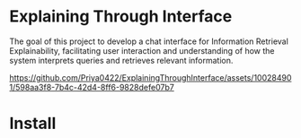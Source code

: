 # Explaining Through Interface

The goal of this project to develop a chat interface for Information Retrieval Explainability, facilitating user interaction and understanding of how the system interprets queries and retrieves relevant information.



https://github.com/Priya0422/ExplainingThroughInterface/assets/100284901/598aa3f8-7b4c-42d4-8ff6-9828defe07b7

# Install



